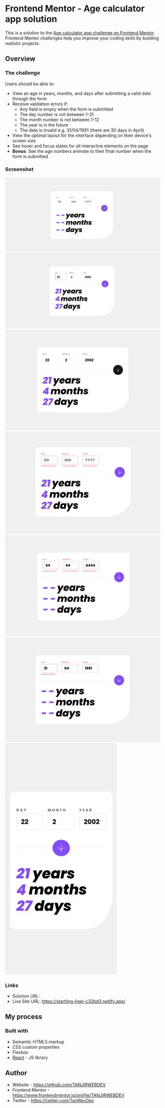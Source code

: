 # Frontend Mentor - Age calculator app solution

This is a solution to the [Age calculator app challenge on Frontend Mentor](https://www.frontendmentor.io/challenges/age-calculator-app-dF9DFFpj-Q). Frontend Mentor challenges help you improve your coding skills by building realistic projects.

## Overview

### The challenge

Users should be able to:

- View an age in years, months, and days after submitting a valid date through the form
- Receive validation errors if:
  - Any field is empty when the form is submitted
  - The day number is not between 1-31
  - The month number is not between 1-12
  - The year is in the future
  - The date is invalid e.g. 31/04/1991 (there are 30 days in April)
- View the optimal layout for the interface depending on their device's screen size
- See hover and focus states for all interactive elements on the page
- **Bonus**: See the age numbers animate to their final number when the form is submitted

### Screenshot

![1](./ScreenShot1.png)
![2](./ScreenShot2.png)
![3](./ScreenShot3.png)
![4](./ScreenShot4.png)
![5](./ScreenShot5.png)
![6](./ScreenShot6.png)
![7](./ScreenShot7.png)

### Links

- Solution URL:
- Live Site URL: https://startling-liger-c32bd3.netlify.app/

## My process

### Built with

- Semantic HTML5 markup
- CSS custom properties
- Flexbox
- [React](https://reactjs.org/) - JS library

## Author

- Website - https://github.com/TANJIRWEBDEV
- Frontend Mentor - https://www.frontendmentor.io/profile/TANJIRWEBDEV
- Twitter - https://twitter.com/TanWevDev
